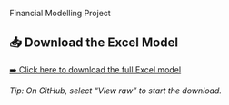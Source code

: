 Financial Modelling Project 
## 📥 Download the Excel Model

[➡️ Click here to download the full Excel model](./Starbucks_Financial_Model.xlsx)

*Tip: On GitHub, select “View raw” to start the download.*


